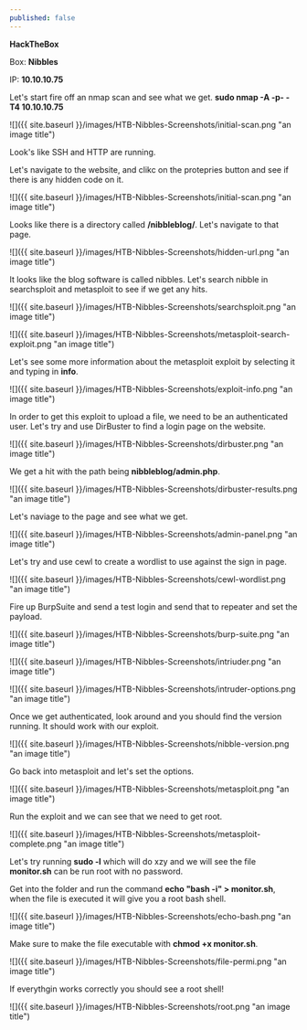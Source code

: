 ```yaml
---
published: false
---
```


**HackTheBox**

Box: **Nibbles**

IP: **10.10.10.75**

Let's start fire off an nmap scan and see what we get. **sudo nmap -A -p- -T4 10.10.10.75**

![]({{ site.baseurl }}/images/HTB-Nibbles-Screenshots/initial-scan.png "an image title")

Look's like SSH and HTTP are running.

Let's navigate to the website, and clikc on the protepries button and see if there is any hidden code on it. 

![]({{ site.baseurl }}/images/HTB-Nibbles-Screenshots/initial-scan.png "an image title")

Looks like there is a directory called **/nibbleblog/**. Let's navigate to that page.

![]({{ site.baseurl }}/images/HTB-Nibbles-Screenshots/hidden-url.png "an image title")

It looks like the blog software is called nibbles. Let's search nibble in searchsploit and metasploit to see if we get any hits.

![]({{ site.baseurl }}/images/HTB-Nibbles-Screenshots/searchsploit.png "an image title")

![]({{ site.baseurl }}/images/HTB-Nibbles-Screenshots/metasploit-search-exploit.png "an image title")

Let's see some more information about the metasploit exploit by selecting it and typing in **info**.

![]({{ site.baseurl }}/images/HTB-Nibbles-Screenshots/exploit-info.png "an image title")

In order to get this exploit to upload a file, we need to be an authenticated user. Let's try and use DirBuster to find a login page on the website.

![]({{ site.baseurl }}/images/HTB-Nibbles-Screenshots/dirbuster.png "an image title")

We get a hit with the path being **nibbleblog/admin.php**.

![]({{ site.baseurl }}/images/HTB-Nibbles-Screenshots/dirbuster-results.png "an image title")

Let's naviage to the page and see what we get.

![]({{ site.baseurl }}/images/HTB-Nibbles-Screenshots/admin-panel.png "an image title")

Let's try and use cewl to create a wordlist to use against the sign in page.

![]({{ site.baseurl }}/images/HTB-Nibbles-Screenshots/cewl-wordlist.png "an image title")

Fire up BurpSuite and send a test login and send that to repeater and set the payload.

![]({{ site.baseurl }}/images/HTB-Nibbles-Screenshots/burp-suite.png "an image title")

![]({{ site.baseurl }}/images/HTB-Nibbles-Screenshots/intriuder.png "an image title")

![]({{ site.baseurl }}/images/HTB-Nibbles-Screenshots/intruder-options.png "an image title")

Once we get authenticated, look around and you should find the version running. It should work with our exploit.

![]({{ site.baseurl }}/images/HTB-Nibbles-Screenshots/nibble-version.png "an image title")

Go back into metasploit and let's set the options.

![]({{ site.baseurl }}/images/HTB-Nibbles-Screenshots/metasploit.png "an image title")

Run the exploit and we can see that we need to get root.

![]({{ site.baseurl }}/images/HTB-Nibbles-Screenshots/metasploit-complete.png "an image title")

Let's try running **sudo -l** which will do xzy and we will see the file **monitor.sh** can be run root with no password.

Get into the folder and run the command **echo "bash -i" > monitor.sh**, when the file is executed it will give you a root bash shell.

![]({{ site.baseurl }}/images/HTB-Nibbles-Screenshots/echo-bash.png "an image title")

Make sure to make the file executable with **chmod +x monitor.sh**.

![]({{ site.baseurl }}/images/HTB-Nibbles-Screenshots/file-permi.png "an image title")

If everythgin works correctly you should see a root shell!

![]({{ site.baseurl }}/images/HTB-Nibbles-Screenshots/root.png "an image title")
